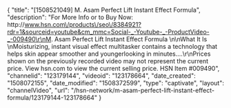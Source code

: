 {
    "title": "[1508521049] M. Asam Perfect Lift Instant Effect Formula",
    "description": "For More Info or to Buy Now: http:\/\/www.hsn.com\/products\/seo\/8384921?rdr=1&sourceid=youtube&cm_mmc=Social-_-Youtube-_-ProductVideo-_-009490\r\nM. Asam Perfect Lift Instant Effect Formula  \n\nWhat It Is \nMoisturizing, instant visual effect multitasker contains a technology that helps skin appear smoother and youngerlooking in minutes....\r\nPrices shown on the previously recorded video may not represent the current price.  View hsn.com to view the current selling price. HSN Item #009490",
    "channelid": "123179144",
    "videoid": "123178664",
    "date_created": "1508072155",
    "date_modified": "1508372599",
    "type": "captivate",
    "layout": "channelVideo",
    "url": "\/hsn-network\/m-asam-perfect-lift-instant-effect-formula\/123179144-123178664"
}